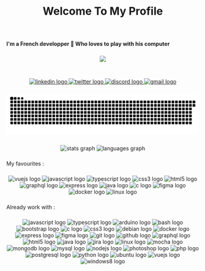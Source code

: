 <h1 align="center">Welcome To My Profile</h1>

###

<br clear="both">

<h4 align="left">I'm a French developper 🥖 Who loves to play with his computer</h4>

###

<div align="center">
  <img src="https://profile-counter.glitch.me/blasterwhite/count.svg?"  />
</div>

###

<br clear="both">

<div align="center">
  <a href="https://www.linkedin.com/in/mateo-guezennec/" target="_blank">
    <img src="https://raw.githubusercontent.com/maurodesouza/profile-readme-generator/master/src/assets/icons/social/linkedin/default.svg" width="52" height="40" alt="linkedin logo"  />
  </a>
  <a href="https://twitter.com/_BlasterWhite_" target="_blank">
    <img src="https://raw.githubusercontent.com/maurodesouza/profile-readme-generator/master/src/assets/icons/social/twitter/default.svg" width="52" height="40" alt="twitter logo"  />
  </a>
  <a href="https://discord.gg/8mjs2rH" target="_blank">
    <img src="https://raw.githubusercontent.com/maurodesouza/profile-readme-generator/master/src/assets/icons/social/discord/default.svg" width="52" height="40" alt="discord logo"  />
  </a>
  <a href="mat.guezen@gmail.com" target="_blank">
    <img src="https://raw.githubusercontent.com/maurodesouza/profile-readme-generator/master/src/assets/icons/social/gmail/default.svg" width="52" height="40" alt="gmail logo"  />
  </a>
</div>

###

<img src="https://raw.githubusercontent.com/BlasterWhite/blasterwhite/output/snake.svg" alt="Snake animation" />

###

<div align="center">
  <img src="https://github-readme-stats-sigma-five.vercel.app/api?hide_title=false&hide_rank=false&show_icons=true&include_all_commits=true&count_private=true&disable_animations=false&theme=tokyonight&locale=en&hide_border=true&username=blasterwhite" height="150" alt="stats graph"  />
  <img src="https://github-readme-stats-sigma-five.vercel.app/api/top-langs?locale=en&hide_title=false&layout=compact&card_width=320&langs_count=6&theme=tokyonight&hide_border=true&username=blasterwhite" height="150" alt="languages graph"  />
</div>

###

<p align="left">My favourites :</p>

###

<div align="center">
  <img src="https://cdn.jsdelivr.net/gh/devicons/devicon/icons/vuejs/vuejs-original.svg" height="48" width="72" alt="vuejs logo"  />
  <img src="https://cdn.jsdelivr.net/gh/devicons/devicon/icons/javascript/javascript-original.svg" height="48" width="72" alt="javascript logo"  />
  <img src="https://cdn.jsdelivr.net/gh/devicons/devicon/icons/typescript/typescript-original.svg" height="48" width="72" alt="typescript logo"  />
  <img src="https://cdn.jsdelivr.net/gh/devicons/devicon/icons/css3/css3-original.svg" height="48" width="72" alt="css3 logo"  />
  <img src="https://cdn.jsdelivr.net/gh/devicons/devicon/icons/html5/html5-original.svg" height="48" width="72" alt="html5 logo"  />
  <img src="https://cdn.jsdelivr.net/gh/devicons/devicon/icons/graphql/graphql-plain.svg" height="48" width="72" alt="graphql logo"  />
  <img src="https://cdn.jsdelivr.net/gh/devicons/devicon/icons/express/express-original.svg" height="48" width="72" alt="express logo"  />
  <img src="https://cdn.jsdelivr.net/gh/devicons/devicon/icons/java/java-original.svg" height="48" width="72" alt="java logo"  />
  <img src="https://cdn.jsdelivr.net/gh/devicons/devicon/icons/c/c-original.svg" height="48" width="72" alt="c logo"  />
  <img src="https://cdn.jsdelivr.net/gh/devicons/devicon/icons/figma/figma-original.svg" height="48" width="72" alt="figma logo"  />
  <img src="https://cdn.jsdelivr.net/gh/devicons/devicon/icons/docker/docker-original.svg" height="48" width="72" alt="docker logo"  />
  <img src="https://cdn.jsdelivr.net/gh/devicons/devicon/icons/linux/linux-original.svg" height="48" width="72" alt="linux logo"  />
</div>

###

<p align="left">Already work with :</p>

###

<div align="center">
  <img src="https://cdn.jsdelivr.net/gh/devicons/devicon/icons/javascript/javascript-original.svg" height="24" width="42" alt="javascript logo"  />
  <img src="https://cdn.jsdelivr.net/gh/devicons/devicon/icons/typescript/typescript-original.svg" height="24" width="42" alt="typescript logo"  />
  <img src="https://cdn.jsdelivr.net/gh/devicons/devicon/icons/arduino/arduino-original-wordmark.svg" height="24" width="42" alt="arduino logo"  />
  <img src="https://cdn.jsdelivr.net/gh/devicons/devicon/icons/bash/bash-original.svg" height="24" width="42" alt="bash logo"  />
  <img src="https://cdn.jsdelivr.net/gh/devicons/devicon/icons/bootstrap/bootstrap-original.svg" height="24" width="42" alt="bootstrap logo"  />
  <img src="https://cdn.jsdelivr.net/gh/devicons/devicon/icons/c/c-original.svg" height="24" width="42" alt="c logo"  />
  <img src="https://cdn.jsdelivr.net/gh/devicons/devicon/icons/css3/css3-plain.svg" height="24" width="42" alt="css3 logo"  />
  <img src="https://cdn.jsdelivr.net/gh/devicons/devicon/icons/debian/debian-original.svg" height="24" width="42" alt="debian logo"  />
  <img src="https://cdn.jsdelivr.net/gh/devicons/devicon/icons/docker/docker-original.svg" height="24" width="42" alt="docker logo"  />
  <img src="https://cdn.jsdelivr.net/gh/devicons/devicon/icons/express/express-original-wordmark.svg" height="24" width="42" alt="express logo"  />
  <img src="https://cdn.jsdelivr.net/gh/devicons/devicon/icons/figma/figma-original.svg" height="24" width="42" alt="figma logo"  />
  <img src="https://cdn.jsdelivr.net/gh/devicons/devicon/icons/git/git-original.svg" height="24" width="42" alt="git logo"  />
  <img src="https://cdn.jsdelivr.net/gh/devicons/devicon/icons/github/github-original.svg" height="24" width="42" alt="github logo"  />
  <img src="https://cdn.jsdelivr.net/gh/devicons/devicon/icons/graphql/graphql-plain.svg" height="24" width="42" alt="graphql logo"  />
  <img src="https://cdn.jsdelivr.net/gh/devicons/devicon/icons/html5/html5-plain.svg" height="24" width="42" alt="html5 logo"  />
  <img src="https://cdn.jsdelivr.net/gh/devicons/devicon/icons/java/java-original.svg" height="24" width="42" alt="java logo"  />
  <img src="https://cdn.jsdelivr.net/gh/devicons/devicon/icons/jira/jira-original.svg" height="24" width="42" alt="jira logo"  />
  <img src="https://cdn.jsdelivr.net/gh/devicons/devicon/icons/linux/linux-original.svg" height="24" width="42" alt="linux logo"  />
  <img src="https://cdn.jsdelivr.net/gh/devicons/devicon/icons/mocha/mocha-plain.svg" height="24" width="42" alt="mocha logo"  />
  <img src="https://cdn.jsdelivr.net/gh/devicons/devicon/icons/mongodb/mongodb-original.svg" height="24" width="42" alt="mongodb logo"  />
  <img src="https://cdn.jsdelivr.net/gh/devicons/devicon/icons/mysql/mysql-original-wordmark.svg" height="24" width="42" alt="mysql logo"  />
  <img src="https://cdn.jsdelivr.net/gh/devicons/devicon/icons/nodejs/nodejs-original-wordmark.svg" height="24" width="42" alt="nodejs logo"  />
  <img src="https://cdn.jsdelivr.net/gh/devicons/devicon/icons/photoshop/photoshop-line.svg" height="24" width="42" alt="photoshop logo"  />
  <img src="https://cdn.jsdelivr.net/gh/devicons/devicon/icons/php/php-original.svg" height="24" width="42" alt="php logo"  />
  <img src="https://cdn.jsdelivr.net/gh/devicons/devicon/icons/postgresql/postgresql-original.svg" height="24" width="42" alt="postgresql logo"  />
  <img src="https://cdn.jsdelivr.net/gh/devicons/devicon/icons/python/python-original.svg" height="24" width="42" alt="python logo"  />
  <img src="https://cdn.jsdelivr.net/gh/devicons/devicon/icons/ubuntu/ubuntu-plain.svg" height="24" width="42" alt="ubuntu logo"  />
  <img src="https://cdn.jsdelivr.net/gh/devicons/devicon/icons/vuejs/vuejs-original.svg" height="24" width="42" alt="vuejs logo"  />
  <img src="https://cdn.jsdelivr.net/gh/devicons/devicon/icons/windows8/windows8-original.svg" height="24" width="42" alt="windows8 logo"  />
</div>

###

<!--
<h1 align="center">Matéo Guézennec</h1>
<h2 align="center">Developer from France 🇫🇷🥖</h2>

<br />
<p align="center"> <img src="https://komarev.com/ghpvc/?username=blasterwhite&label=Profile%20views&color=bd9906&style=flat" alt="blasterwhite" /> </p>

<p align="center">
    <a href="https://github.com/ryo-ma/github-profile-trophy"><img src="https://github-profile-trophy.vercel.app/?username=blasterwhite" alt="blasterwhite" /></a>
 </p>

<h3 align="center">Connect with me:</h3>
<p align="center">

<a href="https://twitter.com/_blasterwhite-" target="blank"><img align="center" src="https://raw.githubusercontent.com/rahuldkjain/github-profile-readme-generator/master/src/images/icons/Social/twitter.svg" alt="_blasterwhite-" height="30" width="40" /></a>

<a href="https://discord.gg/8mjs2rH" target="blank"><img align="center" src="https://raw.githubusercontent.com/rahuldkjain/github-profile-readme-generator/master/src/images/icons/Social/discord.svg" alt="8mjs2rH" height="30" width="40" /></a>

</p>
<style>
  #workWithIt a {
    margin: 0 10px;
  }
  #workWithIt a {
    margin: 5px 10px;
    background-color: white;
    border-radius: 5px;
    padding: 5px;
    box-shadow: 0 0 5px 0 rgba(0, 0, 0, 0.2);
    height: 40px;
    font-size: 1.2rem;
    display: flex;
    align-items: center;
    justify-content: start;
    text-decoration: none;
    color: black;
    font-weight: bold;
    transition: all 0.2s ease-in-out;
  }
  #workWithIt a img {
    margin: 0 10px;
  }
#workWithIt a:hover {
    padding: 5px 10px;
}
em {
    color: #FFF5;
    font-weight: 100;
}
</style>

<p align="center">

 </p>

<p><img align="left" src="https://github-readme-stats.vercel.app/api/top-langs?username=blasterwhite&show_icons=true&theme=tokyonight&hide_border=true&locale=en&layout=compact" alt="blasterwhite" /></p>

<p>&nbsp;<img align="center" src="https://github-readme-stats.vercel.app/api?username=blasterwhite&show_icons=true&theme=tokyonight&hide_border=true&locale=en" alt="blasterwhite" /></p>

<details>
  <summary><b>👷‍♀️ Already Work With <em>click me</em></b></summary>
  <br/>
  <div style="display: flex; flex-direction: column;" id="workWithIt">

<a href="https://www.arduino.cc/" target="_blank" rel="noreferrer"> <img src="https://cdn.worldvectorlogo.com/logos/arduino-1.svg" alt="arduino" width="40" height="40"/> Arduino </a>

<a href="https://www.gnu.org/software/bash/" target="_blank" rel="noreferrer"> <img src="https://www.vectorlogo.zone/logos/gnu_bash/gnu_bash-icon.svg" alt="bash" width="40" height="40"/> Bash</a>

<a href="https://www.blender.org/" target="_blank" rel="noreferrer"> <img src="https://download.blender.org/branding/community/blender_community_badge_white.svg" alt="blender" width="40" height="40"/> Blender</a>

<a href="https://getbootstrap.com" target="_blank" rel="noreferrer"> <img src="https://raw.githubusercontent.com/devicons/devicon/master/icons/bootstrap/bootstrap-plain-wordmark.svg" alt="bootstrap" width="40" height="40"/>Boostrap </a>

<a href="https://www.cprogramming.com/" target="_blank" rel="noreferrer"> <img src="https://raw.githubusercontent.com/devicons/devicon/master/icons/c/c-original.svg" alt="c" width="40" height="40"/>C </a>

<a href="https://www.w3schools.com/css/" target="_blank" rel="noreferrer"> <img src="https://raw.githubusercontent.com/devicons/devicon/master/icons/css3/css3-original-wordmark.svg" alt="css3" width="40" height="40"/>CSS </a>

<a href="https://www.docker.com/" target="_blank" rel="noreferrer"> <img src="https://raw.githubusercontent.com/devicons/devicon/master/icons/docker/docker-original-wordmark.svg" alt="docker" width="40" height="40"/>Docker </a>

<a href="https://www.elastic.co" target="_blank" rel="noreferrer"> <img src="https://www.vectorlogo.zone/logos/elastic/elastic-icon.svg" alt="elasticsearch" width="40" height="40"/>ElasticSearch </a>

<a href="https://expressjs.com" target="_blank" rel="noreferrer"> <img src="https://raw.githubusercontent.com/devicons/devicon/master/icons/express/express-original-wordmark.svg" alt="express" width="40" height="40"/>Express </a>

<a href="https://www.figma.com/" target="_blank" rel="noreferrer"> <img src="https://www.vectorlogo.zone/logos/figma/figma-icon.svg" alt="figma" width="40" height="40"/>Figma </a>

<a href="https://git-scm.com/" target="_blank" rel="noreferrer"> <img src="https://www.vectorlogo.zone/logos/git-scm/git-scm-icon.svg" alt="git" width="40" height="40"/>Git </a>

<a href="https://graphql.org" target="_blank" rel="noreferrer"> <img src="https://www.vectorlogo.zone/logos/graphql/graphql-icon.svg" alt="graphql" width="40" height="40"/>GraphQL </a>

<a href="https://www.w3.org/html/" target="_blank" rel="noreferrer"> <img src="https://raw.githubusercontent.com/devicons/devicon/master/icons/html5/html5-original-wordmark.svg" alt="html5" width="40" height="40"/>HTML </a>

<a href="https://www.java.com" target="_blank" rel="noreferrer"> <img src="https://raw.githubusercontent.com/devicons/devicon/master/icons/java/java-original.svg" alt="java" width="40" height="40"/>Java </a>

<a href="https://developer.mozilla.org/en-US/docs/Web/JavaScript" target="_blank" rel="noreferrer"> <img src="https://raw.githubusercontent.com/devicons/devicon/master/icons/javascript/javascript-original.svg" alt="javascript" width="40" height="40"/>JavaScript </a>

<a href="https://www.elastic.co/kibana" target="_blank" rel="noreferrer"> <img src="https://www.vectorlogo.zone/logos/elasticco_kibana/elasticco_kibana-icon.svg" alt="kibana" width="40" height="40"/>Kibana </a>

<a href="https://www.linux.org/" target="_blank" rel="noreferrer"> <img src="https://raw.githubusercontent.com/devicons/devicon/master/icons/linux/linux-original.svg" alt="linux" width="40" height="40"/>Linux </a>

<a href="https://mochajs.org" target="_blank" rel="noreferrer"> <img src="https://www.vectorlogo.zone/logos/mochajs/mochajs-icon.svg" alt="mocha" width="40" height="40"/>Mocha </a>

<a href="https://www.mongodb.com/" target="_blank" rel="noreferrer"> <img src="https://raw.githubusercontent.com/devicons/devicon/master/icons/mongodb/mongodb-original-wordmark.svg" alt="mongodb" width="40" height="40"/>MangoDB </a>

<a href="https://www.microsoft.com/en-us/sql-server" target="_blank" rel="noreferrer"> <img src="https://www.svgrepo.com/show/303229/microsoft-sql-server-logo.svg" alt="mssql" width="40" height="40"/>Microsoft SQL </a>

<a href="https://www.mysql.com/" target="_blank" rel="noreferrer"> <img src="https://raw.githubusercontent.com/devicons/devicon/master/icons/mysql/mysql-original-wordmark.svg" alt="mysql" width="40" height="40"/>MySQL </a>

<a href="https://nodejs.org" target="_blank" rel="noreferrer"> <img src="https://raw.githubusercontent.com/devicons/devicon/master/icons/nodejs/nodejs-original-wordmark.svg" alt="nodejs" width="40" height="40"/>NodeJS </a>

<a href="https://www.photoshop.com/en" target="_blank" rel="noreferrer"> <img src="https://raw.githubusercontent.com/devicons/devicon/master/icons/photoshop/photoshop-line.svg" alt="photoshop" width="40" height="40"/>Photoshop </a>

<a href="https://www.php.net" target="_blank" rel="noreferrer"> <img src="https://raw.githubusercontent.com/devicons/devicon/master/icons/php/php-original.svg" alt="php" width="40" height="40"/>PHP </a>

<a href="https://www.postgresql.org" target="_blank" rel="noreferrer"> <img src="https://raw.githubusercontent.com/devicons/devicon/master/icons/postgresql/postgresql-original-wordmark.svg" alt="postgresql" width="40" height="40"/>PostgreSQL </a>

<a href="https://postman.com" target="_blank" rel="noreferrer"> <img src="https://www.vectorlogo.zone/logos/getpostman/getpostman-icon.svg" alt="postman" width="40" height="40"/>Postman </a>

<a href="https://pugjs.org" target="_blank" rel="noreferrer"> <img src="https://cdn.worldvectorlogo.com/logos/pug.svg" alt="pug" width="40" height="40"/>Pug </a>

<a href="https://www.python.org" target="_blank" rel="noreferrer"> <img src="https://raw.githubusercontent.com/devicons/devicon/master/icons/python/python-original.svg" alt="python" width="40" height="40"/>Python </a>

<a href="https://quasar.dev/" target="_blank" rel="noreferrer"> <img src="https://cdn.quasar.dev/logo/svg/quasar-logo.svg" alt="quasar" width="40" height="40"/>Quasar </a>

<a href="https://sass-lang.com" target="_blank" rel="noreferrer"> <img src="https://raw.githubusercontent.com/devicons/devicon/master/icons/sass/sass-original.svg" alt="sass" width="40" height="40"/>Sass </a>

<a href="https://www.typescriptlang.org/" target="_blank" rel="noreferrer"> <img src="https://raw.githubusercontent.com/devicons/devicon/master/icons/typescript/typescript-original.svg" alt="typescript" width="40" height="40"/>TypeScript </a>

<a href="https://vuejs.org/" target="_blank" rel="noreferrer"> <img src="https://raw.githubusercontent.com/devicons/devicon/master/icons/vuejs/vuejs-original-wordmark.svg" alt="vuejs" width="40" height="40"/>Vue </a>

<a href="https://vuetifyjs.com/en/" target="_blank" rel="noreferrer"> <img src="https://bestofjs.org/logos/vuetify.svg" alt="vuetify" width="40" height="40"/>Vuetify </a>

</div>
</details>

-->
